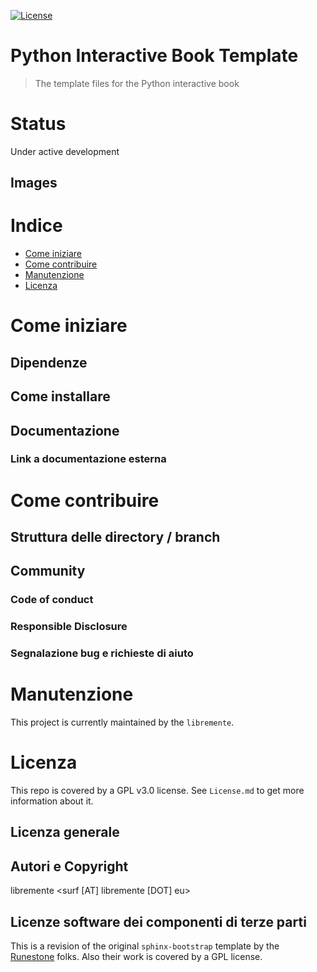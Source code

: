 [![License](https://img.shields.io/github/license/open-education-polito/python-interactive-book-template.svg)](https://github.com/open-education-polito/python-interactive-book-template/blob/master/LICENSE)

# Python Interactive Book Template
> The template files for the Python interactive book

# Status
Under active development

## Images

# Indice

- [Come iniziare](#come-iniziare)
- [Come contribuire](#come-contribuire)
- [Manutenzione](#manutenzione)
- [Licenza](#licenza)

# Come iniziare

## Dipendenze
## Come installare

## Documentazione
### Link a documentazione esterna 

# Come contribuire
## Struttura delle directory / branch

## Community

### Code of conduct

### Responsible Disclosure

### Segnalazione bug e richieste di aiuto

# Manutenzione 
This project is currently maintained by the `libremente`.


# Licenza 
This repo is covered by a GPL v3.0 license. See `License.md` to get more
information about it.

## Licenza generale 

## Autori e Copyright
libremente <surf [AT] libremente [DOT] eu>

## Licenze software dei componenti di terze parti
This is a revision of the original `sphinx-bootstrap` template by the
[Runestone](https://github.com/RunestoneInteractive)
folks. Also their work is covered by a GPL license.
